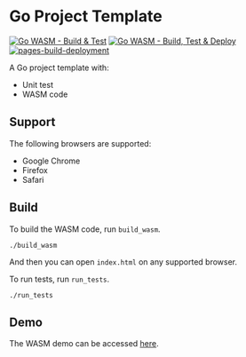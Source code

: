 # Go Project Template
[![Go WASM - Build & Test](https://github.com/padaiyal/go_project_template/actions/workflows/go_wasm_build_test.yml/badge.svg?branch=main)](https://github.com/padaiyal/go_project_template/actions/workflows/go_wasm_build_test.yml)
[![Go WASM - Build, Test & Deploy](https://github.com/padaiyal/go_project_template/actions/workflows/go_wasm_build_test_deploy.yml/badge.svg?branch=main)](https://github.com/padaiyal/go_project_template/actions/workflows/go_wasm_build_test_deploy.yml)
[![pages-build-deployment](https://github.com/padaiyal/go_project_template/actions/workflows/pages/pages-build-deployment/badge.svg)](https://github.com/padaiyal/go_project_template/actions/workflows/pages/pages-build-deployment) <br>

A Go project template with:
 - Unit test
 - WASM code

## Support
The following browsers are supported:
 - Google Chrome
 - Firefox
 - Safari

## Build
To build the WASM code, run `build_wasm`.
```
./build_wasm
```
And then you can open `index.html` on any supported browser.

To run tests, run `run_tests`.
```
./run_tests
```

## Demo
The WASM demo can be accessed [here](https://padaiyal.github.io/go_project_template/).
